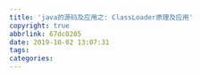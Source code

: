 ```yaml
---
title: 'java的源码及应用之: ClassLoader原理及应用'
copyright: true
abbrlink: 67dc0285
date: 2019-10-02 13:07:31
tags:
categories:
---
```

